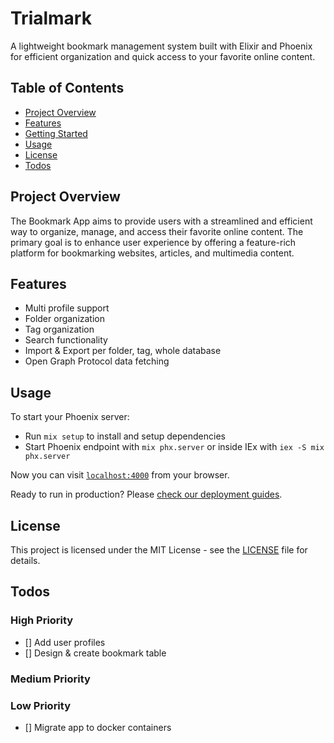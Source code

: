 # Trialmark

A lightweight bookmark management system built with Elixir and Phoenix for efficient organization and quick access to your favorite online content.

## Table of Contents

- [Project Overview](#project-overview)
- [Features](#features)
- [Getting Started](#getting-started)
- [Usage](#usage)
- [License](#license)
- [Todos](#todos)

## Project Overview

The Bookmark App aims to provide users with a streamlined and efficient way to organize, manage, and access their favorite online content. The primary goal is to enhance user experience by offering a feature-rich platform for bookmarking websites, articles, and multimedia content.

## Features

- Multi profile support
- Folder organization
- Tag organization
- Search functionality
- Import & Export per folder, tag, whole database
- Open Graph Protocol data fetching

## Usage

To start your Phoenix server:

  * Run `mix setup` to install and setup dependencies
  * Start Phoenix endpoint with `mix phx.server` or inside IEx with `iex -S mix phx.server`

Now you can visit [`localhost:4000`](http://localhost:4000) from your browser.

Ready to run in production? Please [check our deployment guides](https://hexdocs.pm/phoenix/deployment.html).

## License

This project is licensed under the MIT License - see the [LICENSE](https://opensource.org/license/mit) file for details.

## Todos

### High Priority

- [] Add user profiles
- [] Design & create bookmark table

### Medium Priority

### Low Priority

- [] Migrate app to docker containers
